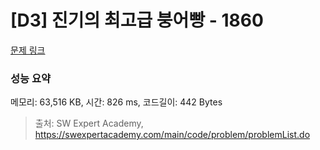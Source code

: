 # [D3] 진기의 최고급 붕어빵 - 1860 

[문제 링크](https://swexpertacademy.com/main/code/problem/problemDetail.do?contestProbId=AV5LsaaqDzYDFAXc) 

### 성능 요약

메모리: 63,516 KB, 시간: 826 ms, 코드길이: 442 Bytes



> 출처: SW Expert Academy, https://swexpertacademy.com/main/code/problem/problemList.do